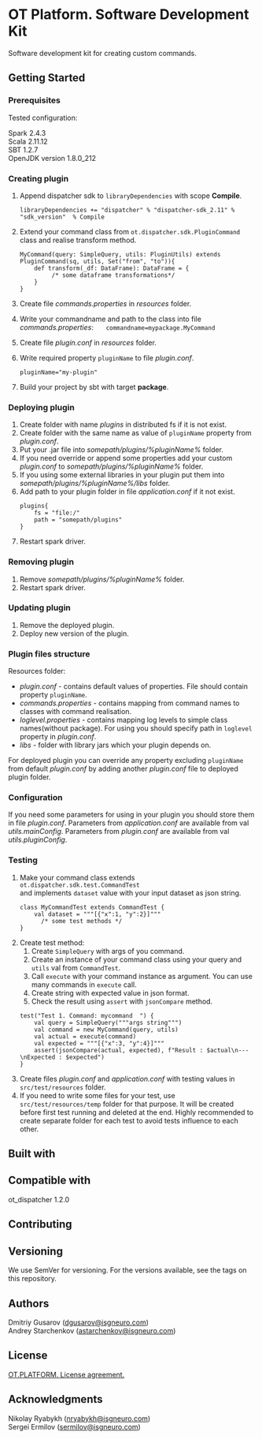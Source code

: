 # OT Platform. Software Development Kit
Software development kit for creating custom commands.

## Getting Started
### Prerequisites

Tested configuration:

Spark 2.4.3  
Scala 2.11.12  
SBT 1.2.7  
OpenJDK version 1.8.0_212  
  
### Creating plugin 
1. Append dispatcher sdk to `libraryDependencies` with scope __Compile__.

    `libraryDependencies += "dispatcher" % "dispatcher-sdk_2.11" % "sdk_version"  % Compile
    `       
2. Extend your command class from `ot.dispatcher.sdk.PluginCommand` class and realise
   transform method.
    ```
    MyCommand(query: SimpleQuery, utils: PluginUtils) extends PluginCommand(sq, utils, Set("from", "to")){
        def transform(_df: DataFrame): DataFrame = {
             /* some dataframe transformations*/
        }
    }
   ```    
3. Create file _commands.properties_ in _resources_ folder.
4. Write your commandname and path to the class into file _commands.properties_:
`    commandname=mypackage.MyCommand
`
5. Create file _plugin.conf_ in _resources_ folder.
6. Write required property `pluginName` to file _plugin.conf_.

    `pluginName="my-plugin"
    `    
7. Build your project by sbt with target __package__.
  
  
### Deploying plugin
1. Create folder with name _plugins_ in distributed fs if it is not exist.
2. Create folder with the same name as value of `pluginName` property from _plugin.conf_.
3. Put your .jar file into _somepath/plugins/%pluginName%_ folder.
4. If you need override or append some properties add your custom _plugin.conf_ to
    _somepath/plugins/%pluginName%_ folder.
5. If you using some external libraries in your plugin put them into
   _somepath/plugins/%pluginName%/libs_ folder.
6. Add path to your plugin folder in file _application.conf_ if it not exist.
    ```
    plugins{
        fs = "file:/"
        path = "somepath/plugins"
    }
    ```
7. Restart spark driver.

### Removing plugin
1. Remove _somepath/plugins/%pluginName%_ folder.
2. Restart spark driver.

### Updating plugin
1. Remove the deployed plugin.
2. Deploy new version of the plugin.
  
### Plugin files structure
  Resources folder:
   - _plugin.conf_ - contains default values of properties.
    File should contain property `pluginName`.
   - _commands.properties_ - contains mapping from command names to classes with command realisation.
   - _loglevel.properties_ - contains mapping log levels to simple class names(without package).
    For using you should specify path in `loglevel` property in _plugin.conf_.
   - _libs_ - folder with library jars which your plugin depends on.
  
  For deployed plugin you can override any property excluding `pluginName` from default _plugin.conf_ by adding
    another _plugin.conf_ file to deployed plugin folder.
  
### Configuration
  If you need some parameters for using in your plugin you should store them in file _plugin.conf_.
  Parameters from _application.conf_ are available from val _utils.mainConfig_.
  Parameters from _plugin.conf_ are available from val _utils.pluginConfig_.
  
### Testing
1.  Make your command class extends `ot.dispatcher.sdk.test.CommandTest`  
and implements  `dataset` value with your input dataset as json string. 
    ```
    class MyCommandTest extends CommandTest {
        val dataset = """[{"x":1, "y":2}]"""
          /* some test methods */
    }
    ```
2. Create test method:
   1. Create `SimpleQuery` with args of you command.
   2. Create an instance of your command class using your query and `utils` val from `CommandTest`. 
   3. Call `execute` with your command instance as argument. You can use many commands in `execute` call.
   4. Create string with expected value in json format. 
   5. Check the result using `assert` with `jsonCompare` method.
    ```
    test("Test 1. Command: mycommand  ") {
        val query = SimpleQuery("""args string""")
        val command = new MyCommand(query, utils)
        val actual = execute(command)
        val expected = """[{"x":3, "y":4}]"""
        assert(jsonCompare(actual, expected), f"Result : $actual\n---\nExpected : $expected")
    }
    ```
3. Create files _plugin.conf_ and _application.conf_ with testing values in `src/test/resources` folder.
4. If you need to write some files for your test, use `src/test/resources/temp` folder for that purpose.
 It will be created before first test running and deleted at the end. Highly recommended 
 to create separate folder for each test to avoid tests influence to each other.

## Built with

## Compatible with

ot_dispatcher 1.2.0 

## Contributing

## Versioning

We use SemVer for versioning. For the versions available, see the tags on this repository. 

## Authors

Dmitriy Gusarov (dgusarov@isgneuro.com)  
Andrey Starchenkov (astarchenkov@isgneuro.com)  

## License

[OT.PLATFORM. License agreement.](LICENSE.md)

## Acknowledgments

Nikolay Ryabykh (nryabykh@isgneuro.com)  
Sergei Ermilov (sermilov@isgneuro.com)  
